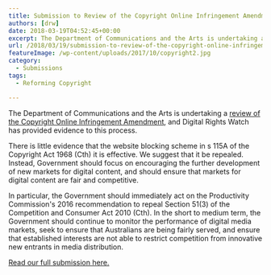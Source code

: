 ```yaml
---
title: Submission to Review of the Copyright Online Infringement Amendment
authors: [drw]
date: 2018-03-19T04:52:45+00:00
excerpt: The Department of Communications and the Arts is undertaking a review of the Copyright Online Infringement Amendment, and Digital Rights Watch has provided evidence to this process.
url: /2018/03/19/submission-to-review-of-the-copyright-online-infringement-amendment/
featureImage: /wp-content/uploads/2017/10/copyright2.jpg
category:
  - Submissions
tags:
  - Reforming Copyright

---
```

The Department of Communications and the Arts is undertaking a [review of the Copyright Online Infringement Amendment][1], and Digital Rights Watch has provided evidence to this process.

There is little evidence that the website blocking scheme in s 115A of the Copyright Act 1968 (Cth) it is effective. We suggest that it be repealed. Instead, Government should focus on encouraging the further development of new markets for digital content, and should ensure that markets for digital content are fair and competitive.

In particular, the Government should immediately act on the Productivity Commission's 2016 recommendation to repeal Section 51(3) of the Competition and Consumer Act 2010 (Cth). In the short to medium term, the Government should continue to monitor the performance of digital media markets, seek to ensure that Australians are being fairly served, and ensure that established interests are not able to restrict competition from innovative new entrants in media distribution.

[Read our full submission here.][2]

 [1]: https://www.communications.gov.au/have-your-say/review-copyright-online-infringement-amendment
 [2]: /wp-content/uploads/2018/03/20180319-DRW-submission-on-website-blocking.pdf

